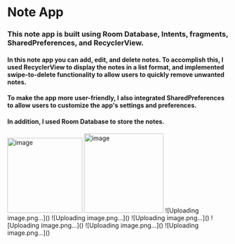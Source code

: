 # Note App
### This note app is built using Room Database, Intents, fragments, SharedPreferences, and RecyclerView.

#### In this note app you can add, edit, and delete notes. To accomplish this, I used RecyclerView to display the notes in a list format, and implemented swipe-to-delete functionality to allow users to quickly remove unwanted notes.

#### To make the app more user-friendly, I also integrated SharedPreferences to allow users to customize the app's settings and preferences.
#### In addition, I used Room Database to store the notes.
<img width="171" alt="image" src="https://user-images.githubusercontent.com/105084125/226040876-35368696-1997-450b-aed1-b9a2b5ca727e.png">
<img width="181" alt="image" src="https://user-images.githubusercontent.com/105084125/226041291-a6d519c2-2de2-461e-b2e5-0018df0441f9.png">
![Uploading image.png…]()
![Uploading image.png…]()
![Uploading image.png…]()
![Uploading image.png…]()
![Uploading image.png…]()
![Uploading image.png…]()

